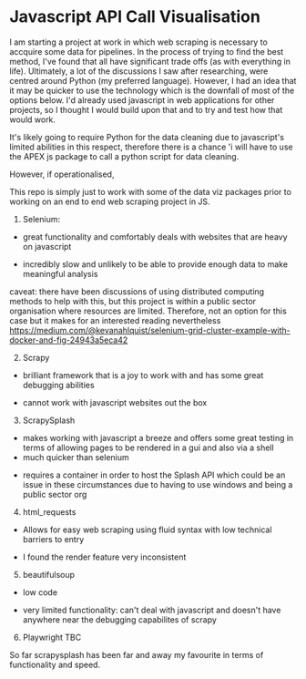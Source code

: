 # Javascript API Call Visualisation 

I am starting a project at work in which web scraping is necessary to accquire some data for pipelines. In the process of trying to find the best method, I've found that all have significant trade offs (as with everything in life). Ultimately, a lot of the discussions I saw after researching, were centred around Python (my preferred language). However, I had an idea that it may be quicker to use the technology which is the downfall of most of the options below. I'd already used javascript in web applications for other projects, so I thought I would build upon that and to try and test how that would work. 

It's likely going to require Python for the data cleaning due to javascript's limited abilities in this respect, therefore there is a chance 'i will have to use the APEX js package to call a python script for data cleaning. 

However, if operationalised, 

This repo is simply just to work with some of the data viz packages prior to working on an end to end web scraping project in JS.

1. Selenium:
+ great functionality and comfortably deals with websites that are heavy on javascript
- incredibly slow and unlikely to be able to provide enough data to make meaningful analysis

caveat: there have been discussions of using distributed computing methods to help with this, but this project is within a public sector organisation where resources are limited. Therefore, not an option for this case but it makes for an interested reading nevertheless https://medium.com/@kevanahlquist/selenium-grid-cluster-example-with-docker-and-fig-24943a5eca42

2. Scrapy
+ brilliant framework that is a joy to work with and has some great debugging abilities
- cannot work with javascript websites out the box

3. ScrapySplash
+ makes working with javascript a breeze and offers some great testing in terms of allowing pages to be rendered in a gui and also via a shell
+ much quicker than selenium
- requires a container in order to host the Splash API which could be an issue in these circumstances due to having to use windows and being a public sector org

4. html_requests
+ Allows for easy web scraping using fluid syntax with low technical barriers to entry
- I found the render feature very inconsistent

5. beautifulsoup
+ low code
- very limited functionality: can't deal with javascript and doesn't have anywhere near the debugging capabilites of scrapy

6. Playwright
TBC


So far scrapysplash has been far and away my favourite in terms of functionality and speed. 
